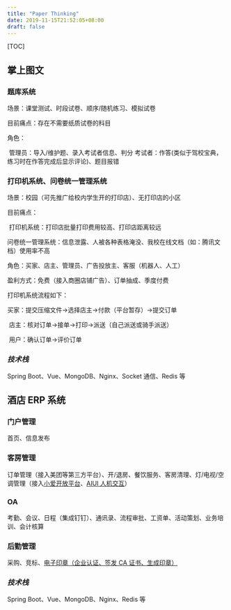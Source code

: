 ```yaml
---
title: "Paper Thinking"
date: 2019-11-15T21:52:05+08:00
draft: false
---
```


[TOC]

## 掌上图文

### 题库系统

场景：课堂测试、时段试卷、顺序/随机练习、模拟试卷

目前痛点：存在不需要纸质试卷的科目

角色：

​	管理员：导入/维护题、录入考试者信息、判分
​	考试者：作答(类似于驾校宝典，练习时在作答完成后显示评论)、题目报错

### 打印机系统、问卷统一管理系统

场景：校园（可先推广给校内学生开的打印店）、无打印店的小区

目前痛点：

​	打印机系统：打印店批量打印费用较高、打印店距离较远

​	问卷统一管理系统：信息泄露、人被各种表格淹没、我校在线文档（如：腾讯文档）使用率不高

角色：买家、店主、管理员、广告投放主、客服（机器人、人工）

盈利方式：免费（接入商圈店铺广告）、订单抽成、季度付费

打印机系统流程如下：

​	买家：提交压缩文件->选择店主->付款（平台暂存）->提交订单

​	店主：核对订单->接单->打印->派送（自己派送或骑手派送）

​	用户：确认订单->评价订单

### *技术栈*

Spring Boot、Vue、MongoDB、Nginx、Socket 通信、Redis 等

## 酒店 ERP 系统

### 门户管理

首页、信息发布

### 客房管理

订单管理（接入美团等第三方平台）、开/退房、餐饮服务、客房清理、灯/电视/空调管理（接入[小爱开放平台](https://xiaoai.mi.com/)、[AIUI 人机交互](https://aiui.iflyos.cn/index-aiui)）

### OA

考勤、会议、日程（集成钉钉）、通讯录、流程审批、工资单、活动策划、业务培训、会计核算

### 后勤管理

采购、竞标、[电子印章（企业认证、签发 CA 证书、生成印章）](https://www.weaver.com.cn/new/market/2018/electronization/index.html?model=w2)

### *技术栈*

Spring Boot、Vue、MongoDB、Nginx、Redis 等